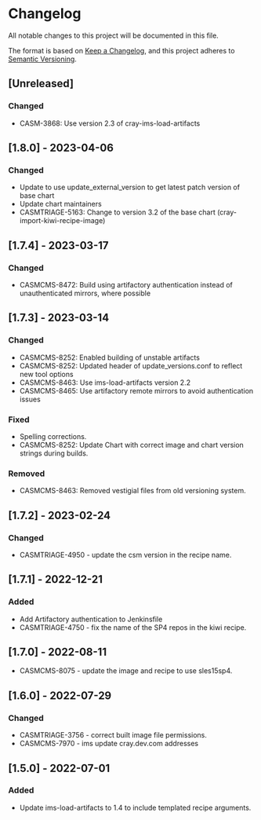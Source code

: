 # Changelog

All notable changes to this project will be documented in this file.

The format is based on [Keep a Changelog](https://keepachangelog.com/en/1.0.0/),
and this project adheres to [Semantic Versioning](https://semver.org/spec/v2.0.0.html).

## [Unreleased]

### Changed

- CASM-3868: Use version 2.3 of cray-ims-load-artifacts

## [1.8.0] - 2023-04-06

### Changed

- Update to use update_external_version to get latest patch version of base chart
- Update chart maintainers
- CASMTRIAGE-5163: Change to version 3.2 of the base chart (cray-import-kiwi-recipe-image)

## [1.7.4] - 2023-03-17

### Changed

- CASMCMS-8472: Build using artifactory authentication instead of unauthenticated mirrors, where possible

## [1.7.3] - 2023-03-14

### Changed

- CASMCMS-8252: Enabled building of unstable artifacts
- CASMCMS-8252: Updated header of update_versions.conf to reflect new tool options
- CASMCMS-8463: Use ims-load-artifacts version 2.2
- CASMCMS-8465: Use artifactory remote mirrors to avoid authentication issues

### Fixed

- Spelling corrections.
- CASMCMS-8252: Update Chart with correct image and chart version strings during builds.

### Removed

- CASMCMS-8463: Removed vestigial files from old versioning system.

## [1.7.2] - 2023-02-24

### Changed

- CASMTRIAGE-4950 - update the csm version in the recipe name.

## [1.7.1] - 2022-12-21

### Added

- Add Artifactory authentication to Jenkinsfile
- CASMTRIAGE-4750 - fix the name of the SP4 repos in the kiwi recipe.

## [1.7.0] - 2022-08-11

- CASMCMS-8075 - update the image and recipe to use sles15sp4.

## [1.6.0] - 2022-07-29

### Changed

- CASMTRIAGE-3756 - correct built image file permissions.
- CASMCMS-7970 - ims update cray.dev.com addresses

## [1.5.0] - 2022-07-01

### Added

- Update ims-load-artifacts to 1.4 to include templated recipe arguments.
